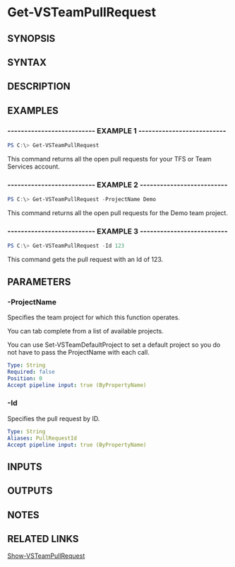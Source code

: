 <!-- #include "./common/header.md" -->

# Get-VSTeamPullRequest

## SYNOPSIS

<!-- #include "./synopsis/Get-VSTeamWorkItem.md" -->

## SYNTAX

## DESCRIPTION

<!-- #include "./synopsis/Get-VSTeamWorkItem.md" -->

## EXAMPLES

### -------------------------- EXAMPLE 1 --------------------------

```PowerShell
PS C:\> Get-VSTeamPullRequest
```

This command returns all the open pull requests for your TFS or Team Services account.

### -------------------------- EXAMPLE 2 --------------------------

```PowerShell
PS C:\> Get-VSTeamPullRequest -ProjectName Demo
```

This command returns all the open pull requests for the Demo team project.

### -------------------------- EXAMPLE 3 --------------------------

```PowerShell
PS C:\> Get-VSTeamPullRequest -Id 123
```

This command gets the pull request with an Id of 123.

## PARAMETERS

### -ProjectName

Specifies the team project for which this function operates.

You can tab complete from a list of available projects.

You can use Set-VSTeamDefaultProject to set a default project so
you do not have to pass the ProjectName with each call.

```yaml
Type: String
Required: false
Position: 0
Accept pipeline input: true (ByPropertyName)
```

### -Id

Specifies the pull request by ID.

```yaml
Type: String
Aliases: PullRequestId
Accept pipeline input: true (ByPropertyName)
```

## INPUTS

## OUTPUTS

## NOTES

## RELATED LINKS

[Show-VSTeamPullRequest](Show-VSTeamPullRequest.md)